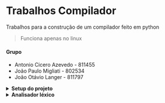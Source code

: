 # Trabalhos Compilador
Trabalhos para a construção de um compilador feito em python
> Funciona apenas no linux

#### Grupo
- Antonio Cicero Azevedo - 811455
- João Paulo Migliati - 802534
- João Otávio Langer - 811797

<details>
<summary><strong> Setup do projeto </strong></summary>

#### Dado que você so tem pip 😔
> O python 3.13 deve estar instalado na sua maquina se for seguir esse caminho 
ou baixar via [pyenv](https://github.com/pyenv/pyenv) 

- Criar o ambiente virtual
```bash
python -m venv .venv
```
- Ativar o ambiente virtual
```bash
source .venv/bin/activate
```
- Baixar as dependências do projeto
```bash
pip install .
```
#### Se voce tiver o [uv](https://docs.astral.sh/uv/) 😊
- Basta rodar
```bash
uv sync
```
- Depois entrar no ambiente virtual
```bash
source .venv/bin/activate
```
</details>

<details>
<summary><strong> Analisador léxico </strong></summary>

- Implementação de um analisador léxico para a linguagem LA.
- Ele deve ler um programa-fonte e produzir uma lista de tokens identificados.
- Como rodar:

```bash
java -jar compiladores-corretor-automatico-1.0-SNAPSHOT-jar-with-dependencies.jar "compilador" gcc compilador/temp compilador/casos-de-teste "811455, 802534, 811797" t1
```
> Ex: $ compilador tests/files/input/test1.la
- O output será gerado no diretório `tests/files/output/`
</details>
